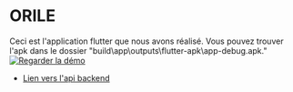 # ORILE


Ceci est l'application flutter que nous avons réalisé. Vous pouvez trouver l'apk dans le dossier "build\app\outputs\flutter-apk\app-debug.apk."
[![Regarder la démo](https://img.shields.io/badge/🎥-Voir_la_démo-blue)](https://drive.google.com/file/d/1yAumBTeFZflj8CQuTOVAm0-vrLzQHtfR/view?usp=drive_link)








- [Lien vers l'api backend](http://ec2-3-8-117-75.eu-west-2.compute.amazonaws.com:8000/)
